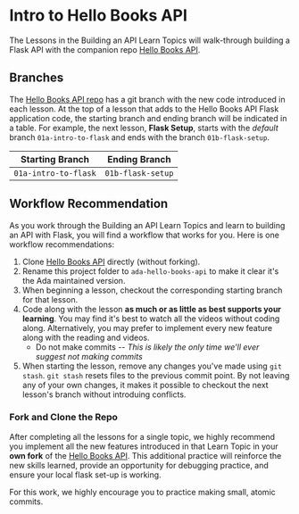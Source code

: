 # Intro to Hello Books API

The Lessons in the Building an API Learn Topics will walk-through building a Flask API with the companion repo [Hello Books API](https://github.com/AdaGold/hello-books-api).

## Branches

The [Hello Books API repo](https://github.com/AdaGold/hello-books-api) has a git branch with the new code introduced in each lesson. At the top of a lesson that adds to the Hello Books API Flask application code, the starting branch and ending branch will be indicated in a table. For example, the next lesson, **Flask Setup**, starts with the *default* branch `01a-intro-to-flask` and ends with the branch `01b-flask-setup`. 

| Starting Branch | Ending Branch|
|--|--|
|`01a-intro-to-flask` |`01b-flask-setup`|

## Workflow Recommendation

As you work through the Building an API Learn Topics and learn to building an API with Flask, you will find a workflow that works for you. Here is one workflow recommendations:

1. Clone [Hello Books API](https://github.com/AdaGold/hello-books-api) directly (without forking).
1. Rename this project folder to `ada-hello-books-api` to make it clear it's the Ada maintained version.
1. When beginning a lesson, checkout the corresponding starting branch for that lesson.
1. Code along with the lesson **as much or as little as best supports your learning**. You may find it's best to watch all the videos without coding along. Alternatively, you may prefer to implement every new feature along with the reading and videos.
    * Do not make commits -- *This is likely the only time we'll ever suggest not making commits*
1. When starting the lesson, remove any changes you've made using `git stash`. `git stash` resets files to the previous commit point. By not leaving any of your own changes, it makes it possible to checkout the next lesson's branch without introduing conflicts.

### Fork and Clone the Repo

After completing all the lessons for a single topic, we highly recommend you implement all the new features introduced in that Learn Topic in your **own fork** of the [Hello Books API](https://github.com/AdaGold/hello-books-api). This additional practice will reinforce the new skills learned, provide an opportunity for debugging practice, and ensure your local flask set-up is working.

For this work, we highly encourage you to practice making small, atomic commits.

